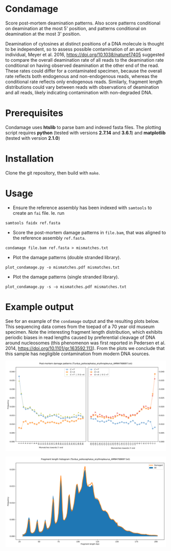 # Condamage
Score post-mortem deamination patterns. Also score patterns conditional on
deamination at the most 5' position, and patterns conditional on deamination
at the most 3' position.

Deamination of cytosines at distinct positions of a DNA molecule is thought
to be independent, so to assess possible contamination of an ancient
individual, Meyer et al. 2016, https://doi.org/10.1038/nature17405
suggested to compare the overall deamination rate of all reads
to the deamination rate conditional on having observed deamination
at the other end of the read.
These rates could differ for a contaminated specimen, because the
overall rate reflects both endogenous and non-endogenous reads,
whereas the conditional rate reflects only endogenous reads.
Similarly, fragment length distributions could vary between reads with
observations of deamination and all reads, likely indicating contamination
with non-degraded DNA.

# Prerequisites
Condamage uses **htslib** to parse bam and indexed fasta files.  The plotting
script requires **python** (tested with versions **2.7.14** and **3.6.1**) and
**matplotlib** (tested with version **2.1.0**)

# Installation
Clone the git repository, then build with `make`.

# Usage
* Ensure the reference assembly has been indexed with `samtools` to create an
`fai` file. Ie. run
```
samtools faidx ref.fasta
```

* Score the post-mortem damage patterns in `file.bam`, that was aligned to the
reference assembly `ref.fasta`.
```
condamage file.bam ref.fasta > mismatches.txt
```

* Plot the damage patterns (double stranded library).
```
plot_condamage.py -o mismatches.pdf mismatches.txt
```

* Plot the damage patterns (single stranded library).
```
plot_condamage.py -s -o mismatches.pdf mismatches.txt
```

# Example output

See [](example/Turdus_poliocephalus_erythropleurus_AMNH768697.txt)
for an example of the `condamage` output and the resulting plots below.
This sequencing data comes from the toepad of a 70 year old museum specimen.
Note the interesting fragment length distribution, which exhibits periodic
biases in read lengths caused by preferential cleavage of DNA around
nucleosomes (this phenomenon was first reported in Pedersen et al. 2014,
https://doi.org/10.1101/gr.163592.113).
From the plots we conclude that this sample has negligible contamination
from modern DNA sources.

![](example/Turdus_poliocephalus_erythropleurus_AMNH768697_damage.svg)

![](example/Turdus_poliocephalus_erythropleurus_AMNH768697_fraglen.svg)
